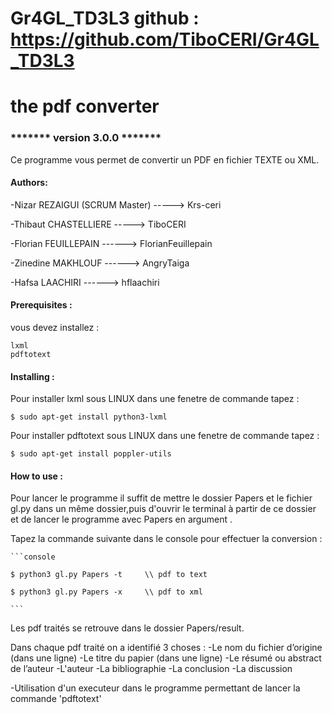 # Gr4GL_TD3L3 github : https://github.com/TiboCERI/Gr4GL_TD3L3
# the pdf converter 
### ******* version 3.0.0 *******
Ce programme vous permet de convertir un PDF en fichier TEXTE ou XML.
#### Authors:

-Nizar REZAIGUI (SCRUM Master) -----> Krs-ceri

-Thibaut CHASTELLIERE   -----> TiboCERI

-Florian FEUILLEPAIN  ------> FlorianFeuillepain

-Zinedine MAKHLOUF  ------> AngryTaiga

-Hafsa LAACHIRI   ------> hflaachiri

#### Prerequisites :
vous devez installez :
```console
lxml
pdftotext
```
#### Installing :
Pour installer lxml sous LINUX dans une fenetre de commande tapez :
````console
$ sudo apt-get install python3-lxml

````
Pour installer pdftotext sous LINUX dans une fenetre de commande tapez :
````console
$ sudo apt-get install poppler-utils

````

#### How to use :
Pour lancer le programme il suffit de mettre le dossier Papers et le fichier gl.py dans un même dossier,puis d'ouvrir le terminal à partir de ce dossier et de lancer le programme avec Papers en argument .

Tapez la commande suivante dans le console pour effectuer la conversion :

    ```console

    $ python3 gl.py Papers -t     \\ pdf to text

    $ python3 gl.py Papers -x     \\ pdf to xml

    ```
   
Les pdf traités se retrouve dans le dossier Papers/result.

Dans chaque pdf traité on a identifié 3 choses : 
  -Le nom du fichier d’origine (dans une ligne)
  -Le titre du papier (dans une ligne)
  -Le résumé ou abstract de l’auteur 
  -L'auteur
  -La bibliographie 
  -La conclusion
  -La discussion



-Utilisation d'un executeur dans le programme permettant de lancer la commande 'pdftotext'

